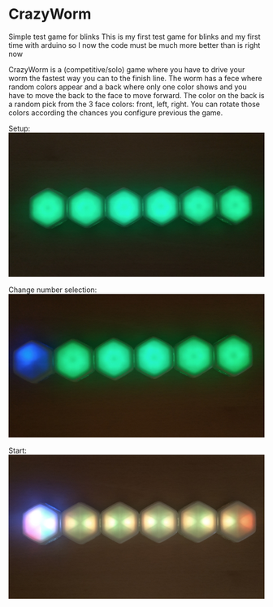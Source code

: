 # CrazyWorm
Simple test game for blinks
This is my first test game for blinks and my first time with arduino so I now the code must be much more better than is right now

CrazyWorm is a (competitive/solo) game where you have to drive your worm the fastest way you can to the finish line.
The worm has a fece where random colors appear and a back where only one color shows and you have to move the back to the face to move forward.
The color on the back is a random pick from the 3 face colors: front, left, right. You can rotate those colors according the chances you configure previous the game.

Setup:
![alt text](https://github.com/jkarpago/CrazyWorm/blob/main/img/setup.jpg?raw=true)

Change number selection:
![alt text](https://github.com/jkarpago/CrazyWorm/blob/main/img/changes.jpg?raw=true)

Start:
![alt text](https://github.com/jkarpago/CrazyWorm/blob/main/img/start.jpg?raw=true)
